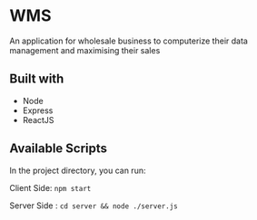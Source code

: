 # WMS
An application for wholesale business to computerize their data management and maximising their sales


## Built with
 - Node
 - Express
 - ReactJS

## Available Scripts

In the project directory, you can run:

Client Side: `npm start`

Server Side : `cd server && node ./server.js`




